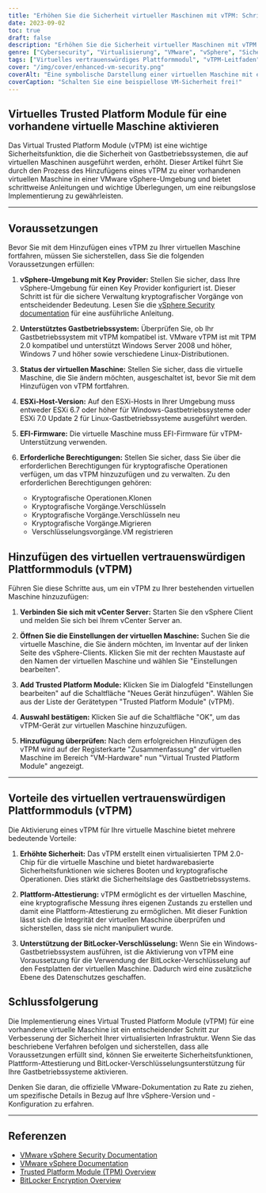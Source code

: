 ```yaml
---
title: "Erhöhen Sie die Sicherheit virtueller Maschinen mit vTPM: Schritt-für-Schritt-Anleitung"
date: 2023-09-02
toc: true
draft: false
description: "Erhöhen Sie die Sicherheit virtueller Maschinen mit vTPM mit unserer umfassenden Schritt-für-Schritt-Anleitung, die Plattform-Attestierung und BitLocker-Verschlüsselungsunterstützung bietet."
genre: ["Cybersecurity", "Virtualisierung", "VMware", "vSphere", "Sicherheit", "Vertrauenswürdiges Plattformmodul", "vTPM", "Guest OS", "Verschlüsselung", "Plattform-Bescheinigung"]
tags: ["Virtuelles vertrauenswürdiges Plattformmodul", "vTPM-Leitfaden", "Verbesserte VM-Sicherheit", "Plattform-Bescheinigung", "BitLocker-Verschlüsselung", "VMware vSphere", "Sicherheit der Virtualisierung", "Cybersecurity", "Guest OS Protection", "VM-Hardware", "TPM 2.0", "Sicherer Start", "Kryptographische Operationen", "Best Practices für VM-Sicherheit", "vCenter Server", "ESXi-Hosts", "EFI-Firmware", "Schlüsselanbieter", "VMware-Dokumentation", "Windows-Server", "Windows 7", "Linux OS", "Sichere VM-Konfiguration", "Sicherheitsmerkmale", "vSphere-Client", "Virtueller Chip", "Datenschutz", "Manipulationsdetektion", "Überprüfung der VM-Integrität", "VMware-Sicherheit"]
cover: "/img/cover/enhanced-vm-security.png"
coverAlt: "Eine symbolische Darstellung einer virtuellen Maschine mit einem glänzenden Schloss, das für die erhöhte Sicherheit durch vTPM steht."
coverCaption: "Schalten Sie eine beispiellose VM-Sicherheit frei!"
---
```


## Virtuelles Trusted Platform Module für eine vorhandene virtuelle Maschine aktivieren

Das Virtual Trusted Platform Module (vTPM) ist eine wichtige Sicherheitsfunktion, die die Sicherheit von Gastbetriebssystemen, die auf virtuellen Maschinen ausgeführt werden, erhöht. Dieser Artikel führt Sie durch den Prozess des Hinzufügens eines vTPM zu einer vorhandenen virtuellen Maschine in einer VMware vSphere-Umgebung und bietet schrittweise Anleitungen und wichtige Überlegungen, um eine reibungslose Implementierung zu gewährleisten.

______

## Voraussetzungen

Bevor Sie mit dem Hinzufügen eines vTPM zu Ihrer virtuellen Maschine fortfahren, müssen Sie sicherstellen, dass Sie die folgenden Voraussetzungen erfüllen:

1. **vSphere-Umgebung mit Key Provider:** Stellen Sie sicher, dass Ihre vSphere-Umgebung für einen Key Provider konfiguriert ist. Dieser Schritt ist für die sichere Verwaltung kryptografischer Vorgänge von entscheidender Bedeutung. Lesen Sie die [vSphere Security documentation](https://docs.vmware.com/en/VMware-vSphere/7.0/com.vmware.vsphere.security.doc/GUID-52188148-C579-4F6A-8335-CFBCE0DD2167.html) für eine ausführliche Anleitung.

2. **Unterstütztes Gastbetriebssystem:** Überprüfen Sie, ob Ihr Gastbetriebssystem mit vTPM kompatibel ist. VMware vTPM ist mit TPM 2.0 kompatibel und unterstützt Windows Server 2008 und höher, Windows 7 und höher sowie verschiedene Linux-Distributionen.

3. **Status der virtuellen Maschine:** Stellen Sie sicher, dass die virtuelle Maschine, die Sie ändern möchten, ausgeschaltet ist, bevor Sie mit dem Hinzufügen von vTPM fortfahren.

4. **ESXi-Host-Version:** Auf den ESXi-Hosts in Ihrer Umgebung muss entweder ESXi 6.7 oder höher für Windows-Gastbetriebssysteme oder ESXi 7.0 Update 2 für Linux-Gastbetriebssysteme ausgeführt werden.

5. **EFI-Firmware:** Die virtuelle Maschine muss EFI-Firmware für vTPM-Unterstützung verwenden.

6. **Erforderliche Berechtigungen:** Stellen Sie sicher, dass Sie über die erforderlichen Berechtigungen für kryptografische Operationen verfügen, um das vTPM hinzuzufügen und zu verwalten. Zu den erforderlichen Berechtigungen gehören:
   - Kryptografische Operationen.Klonen
   - Kryptografische Vorgänge.Verschlüsseln
   - Kryptografische Vorgänge.Verschlüsseln neu
   - Kryptografische Vorgänge.Migrieren
   - Verschlüsselungsvorgänge.VM registrieren



## Hinzufügen des virtuellen vertrauenswürdigen Plattformmoduls (vTPM)

Führen Sie diese Schritte aus, um ein vTPM zu Ihrer bestehenden virtuellen Maschine hinzuzufügen:

1. **Verbinden Sie sich mit vCenter Server:** Starten Sie den vSphere Client und melden Sie sich bei Ihrem vCenter Server an.

2. **Öffnen Sie die Einstellungen der virtuellen Maschine:** Suchen Sie die virtuelle Maschine, die Sie ändern möchten, im Inventar auf der linken Seite des vSphere-Clients. Klicken Sie mit der rechten Maustaste auf den Namen der virtuellen Maschine und wählen Sie "Einstellungen bearbeiten".

3. **Add Trusted Platform Module:** Klicken Sie im Dialogfeld "Einstellungen bearbeiten" auf die Schaltfläche "Neues Gerät hinzufügen". Wählen Sie aus der Liste der Gerätetypen "Trusted Platform Module" (vTPM).

4. **Auswahl bestätigen:** Klicken Sie auf die Schaltfläche "OK", um das vTPM-Gerät zur virtuellen Maschine hinzuzufügen.

5. **Hinzufügung überprüfen:** Nach dem erfolgreichen Hinzufügen des vTPM wird auf der Registerkarte "Zusammenfassung" der virtuellen Maschine im Bereich "VM-Hardware" nun "Virtual Trusted Platform Module" angezeigt.

______

## Vorteile des virtuellen vertrauenswürdigen Plattformmoduls (vTPM)

Die Aktivierung eines vTPM für Ihre virtuelle Maschine bietet mehrere bedeutende Vorteile:

1. **Erhöhte Sicherheit:** Das vTPM erstellt einen virtualisierten TPM 2.0-Chip für die virtuelle Maschine und bietet hardwarebasierte Sicherheitsfunktionen wie sicheres Booten und kryptografische Operationen. Dies stärkt die Sicherheitslage des Gastbetriebssystems.

2. **Plattform-Attestierung:** vTPM ermöglicht es der virtuellen Maschine, eine kryptografische Messung ihres eigenen Zustands zu erstellen und damit eine Plattform-Attestierung zu ermöglichen. Mit dieser Funktion lässt sich die Integrität der virtuellen Maschine überprüfen und sicherstellen, dass sie nicht manipuliert wurde.

3. **Unterstützung der BitLocker-Verschlüsselung:** Wenn Sie ein Windows-Gastbetriebssystem ausführen, ist die Aktivierung von vTPM eine Voraussetzung für die Verwendung der BitLocker-Verschlüsselung auf den Festplatten der virtuellen Maschine. Dadurch wird eine zusätzliche Ebene des Datenschutzes geschaffen.



## Schlussfolgerung

Die Implementierung eines Virtual Trusted Platform Module (vTPM) für eine vorhandene virtuelle Maschine ist ein entscheidender Schritt zur Verbesserung der Sicherheit Ihrer virtualisierten Infrastruktur. Wenn Sie das beschriebene Verfahren befolgen und sicherstellen, dass alle Voraussetzungen erfüllt sind, können Sie erweiterte Sicherheitsfunktionen, Plattform-Attestierung und BitLocker-Verschlüsselungsunterstützung für Ihre Gastbetriebssysteme aktivieren.

Denken Sie daran, die offizielle VMware-Dokumentation zu Rate zu ziehen, um spezifische Details in Bezug auf Ihre vSphere-Version und -Konfiguration zu erfahren.

______

## Referenzen

- [VMware vSphere Security Documentation](https://docs.vmware.com/en/VMware-vSphere/7.0/com.vmware.vsphere.security.doc/GUID-52188148-C579-4F6A-8335-CFBCE0DD2167.html)
- [VMware vSphere Documentation](https://docs.vmware.com/en/VMware-vSphere/index.html)
- [Trusted Platform Module (TPM) Overview](https://docs.vmware.com/en/VMware-vSphere/7.0/com.vmware.vsphere.vm_admin.doc/GUID-A43B6914-E5F9-4CB1-9277-448AC9C467FB.html)
- [BitLocker Encryption Overview](https://docs.microsoft.com/en-us/windows/security/information-protection/bitlocker/bitlocker-overview)

